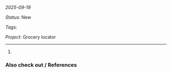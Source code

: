 *2025-09-19*

*Status:* New

*Tags:* 

*Project:* Grocery locator

<hr>

1. 

### Also check out / References